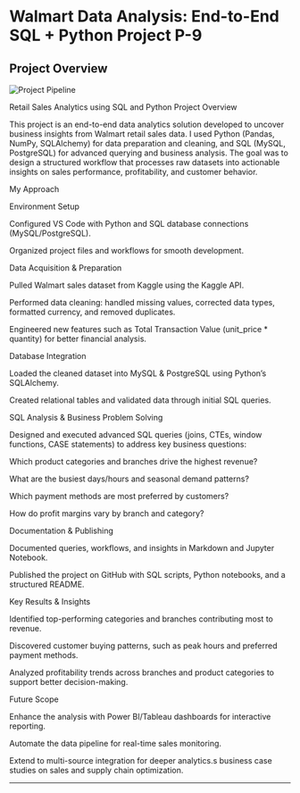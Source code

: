 # Walmart Data Analysis: End-to-End SQL + Python Project P-9

## Project Overview

![Project Pipeline](https://github.com/najirh/Walmart_SQL_Python/blob/main/walmart_project-piplelines.png)


Retail Sales Analytics using SQL and Python
Project Overview

This project is an end-to-end data analytics solution developed to uncover business insights from Walmart retail sales data. I used Python (Pandas, NumPy, SQLAlchemy) for data preparation and cleaning, and SQL (MySQL, PostgreSQL) for advanced querying and business analysis. The goal was to design a structured workflow that processes raw datasets into actionable insights on sales performance, profitability, and customer behavior.

My Approach

Environment Setup

Configured VS Code with Python and SQL database connections (MySQL/PostgreSQL).

Organized project files and workflows for smooth development.

Data Acquisition & Preparation

Pulled Walmart sales dataset from Kaggle using the Kaggle API.

Performed data cleaning: handled missing values, corrected data types, formatted currency, and removed duplicates.

Engineered new features such as Total Transaction Value (unit_price * quantity) for better financial analysis.

Database Integration

Loaded the cleaned dataset into MySQL & PostgreSQL using Python’s SQLAlchemy.

Created relational tables and validated data through initial SQL queries.

SQL Analysis & Business Problem Solving

Designed and executed advanced SQL queries (joins, CTEs, window functions, CASE statements) to address key business questions:

Which product categories and branches drive the highest revenue?

What are the busiest days/hours and seasonal demand patterns?

Which payment methods are most preferred by customers?

How do profit margins vary by branch and category?

Documentation & Publishing

Documented queries, workflows, and insights in Markdown and Jupyter Notebook.

Published the project on GitHub with SQL scripts, Python notebooks, and a structured README.

Key Results & Insights

Identified top-performing categories and branches contributing most to revenue.

Discovered customer buying patterns, such as peak hours and preferred payment methods.

Analyzed profitability trends across branches and product categories to support better decision-making.

Future Scope

Enhance the analysis with Power BI/Tableau dashboards for interactive reporting.

Automate the data pipeline for real-time sales monitoring.

Extend to multi-source integration for deeper analytics.s business case studies on sales and supply chain optimization.

---
